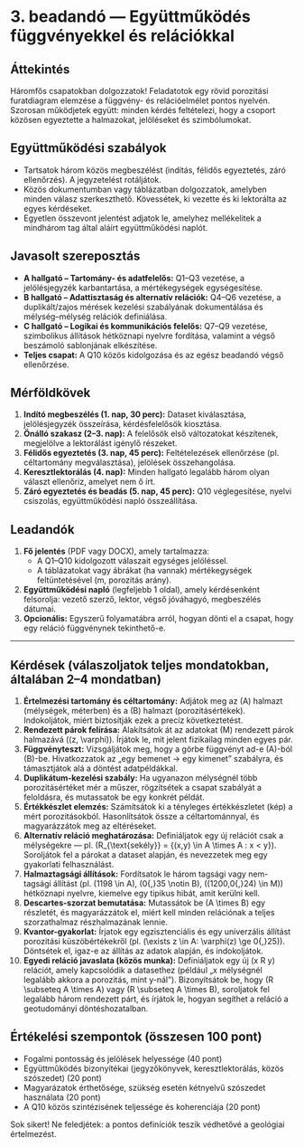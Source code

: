# 3. beadandó — Együttműködés függvényekkel és relációkkal

## Áttekintés
Háromfős csapatokban dolgozzatok! Feladatotok egy rövid porozitási furatdiagram elemzése a függvény- és relációelmélet pontos nyelvén. Szorosan működjetek együtt: minden kérdés feltételezi, hogy a csoport közösen egyeztette a halmazokat, jelöléseket és szimbólumokat.

## Együttműködési szabályok
- Tartsatok három közös megbeszélést (indítás, félidős egyeztetés, záró ellenőrzés). A jegyzetelést rotáljátok.
- Közös dokumentumban vagy táblázatban dolgozzatok, amelyben minden válasz szerkeszthető. Kövessétek, ki vezette és ki lektorálta az egyes kérdéseket.
- Egyetlen összevont jelentést adjatok le, amelyhez mellékelitek a mindhárom tag által aláírt együttműködési naplót.

## Javasolt szereposztás
- **A hallgató – Tartomány- és adatfelelős:** Q1–Q3 vezetése, a jelölésjegyzék karbantartása, a mértékegységek egységesítése.
- **B hallgató – Adattisztaság és alternatív relációk:** Q4–Q6 vezetése, a duplikált/zajos mérések kezelési szabályának dokumentálása és mélység–mélység relációk definiálása.
- **C hallgató – Logikai és kommunikációs felelős:** Q7–Q9 vezetése, szimbolikus állítások hétköznapi nyelvre fordítása, valamint a végső beszámoló sablonjának elkészítése.
- **Teljes csapat:** A Q10 közös kidolgozása és az egész beadandó végső ellenőrzése.

## Mérföldkövek
1. **Indító megbeszélés (1. nap, 30 perc):** Dataset kiválasztása, jelölésjegyzék összeírása, kérdésfelelősök kiosztása.
2. **Önálló szakasz (2–3. nap):** A felelősök első változatokat készítenek, megjelölve a lektorálást igénylő részeket.
3. **Félidős egyeztetés (3. nap, 45 perc):** Feltételezések ellenőrzése (pl. céltartomány megválasztása), jelölések összehangolása.
4. **Keresztlektorálás (4. nap):** Minden hallgató legalább három olyan választ ellenőriz, amelyet nem ő írt.
5. **Záró egyeztetés és beadás (5. nap, 45 perc):** Q10 véglegesítése, nyelvi csiszolás, együttműködési napló összeállítása.

## Leadandók
1. **Fő jelentés** (PDF vagy DOCX), amely tartalmazza:
   - A Q1–Q10 kidolgozott válaszait egységes jelöléssel.
   - A táblázatokat vagy ábrákat (ha vannak) mértékegységek feltüntetésével (m, porozitás arány).
2. **Együttműködési napló** (legfeljebb 1 oldal), amely kérdésenként felsorolja: vezető szerző, lektor, végső jóváhagyó, megbeszélés dátumai.
3. **Opcionális:** Egyszerű folyamatábra arról, hogyan dönti el a csapat, hogy egy reláció függvénynek tekinthető-e.

---

## Kérdések (válaszoljatok teljes mondatokban, általában 2–4 mondatban)
1. **Értelmezési tartomány és céltartomány:** Adjátok meg az \(A\) halmazt (mélységek, méterben) és a \(B\) halmazt (porozitásértékek). Indokoljátok, miért biztosítják ezek a precíz következtetést.
2. **Rendezett párok felírása:** Alakítsátok át az adatokat \(M\) rendezett párok halmazává \((z, \varphi)\). Írjátok le, mit jelent fizikailag minden egyes pár.
3. **Függvényteszt:** Vizsgáljátok meg, hogy a görbe függvényt ad-e \(A\)-ból \(B\)-be. Hivatkozzatok az „egy bemenet → egy kimenet” szabályra, és támasztjátok alá a döntést adatpéldákkal.
4. **Duplikátum-kezelési szabály:** Ha ugyanazon mélységnél több porozitásértéket mér a műszer, rögzítsétek a csapat szabályát a feloldásra, és mutassatok be egy konkrét példát.
5. **Értékkészlet elemzés:** Számítsátok ki a tényleges értékkészletet (kép) a mért porozitásokból. Hasonlítsátok össze a céltartománnyal, és magyarázzátok meg az eltéréseket.
6. **Alternatív reláció meghatározása:** Definiáljatok egy új relációt csak a mélységekre — pl. \(R_{\text{sekély}} = \{(x,y) \in A \times A : x < y\}\). Soroljátok fel a párokat a dataset alapján, és nevezzetek meg egy gyakorlati felhasználást.
7. **Halmaztagsági állítások:** Fordítsatok le három tagsági vagy nem-tagsági állítást (pl. \(1198 \in A\), \(0{,}35 \notin B\), \((1200,0{,}24) \in M\)) hétköznapi nyelvre, kiemelve egy tipikus hibát, amit kerülni kell.
8. **Descartes-szorzat bemutatása:** Mutassátok be \(A \times B\) egy részletét, és magyarázzátok el, miért kell minden relációnak a teljes szorzathalmaz részhalmazának lennie.
9. **Kvantor-gyakorlat:** Írjatok egy egzisztenciális és egy univerzális állítást porozitási küszöbértékekről (pl. \(\exists z \in A: \varphi(z) \ge 0{,}25\)). Döntsétek el, igaz-e az állítás az adatok alapján, és indokoljátok.
10. **Egyedi reláció javaslata (közös munka):** Definiáljatok egy új \(x R y\) relációt, amely kapcsolódik a datasethez (például „x mélységnél legalább akkora a porozitás, mint y-nál”). Bizonyítsátok be, hogy \(R \subseteq A \times A\) vagy \(R \subseteq A \times B\), soroljatok fel legalább három rendezett párt, és írjátok le, hogyan segíthet a reláció a geotudományi döntéshozatalban.

## Értékelési szempontok (összesen 100 pont)
- Fogalmi pontosság és jelölések helyessége (40 pont)
- Együttműködés bizonyítékai (jegyzőkönyvek, keresztlektorálás, közös szószedet) (20 pont)
- Magyarázatok érthetősége, szükség esetén kétnyelvű szószedet használata (20 pont)
- A Q10 közös szintézisének teljessége és koherenciája (20 pont)

Sok sikert! Ne feledjétek: a pontos definíciók teszik védhetővé a geológiai értelmezést.
